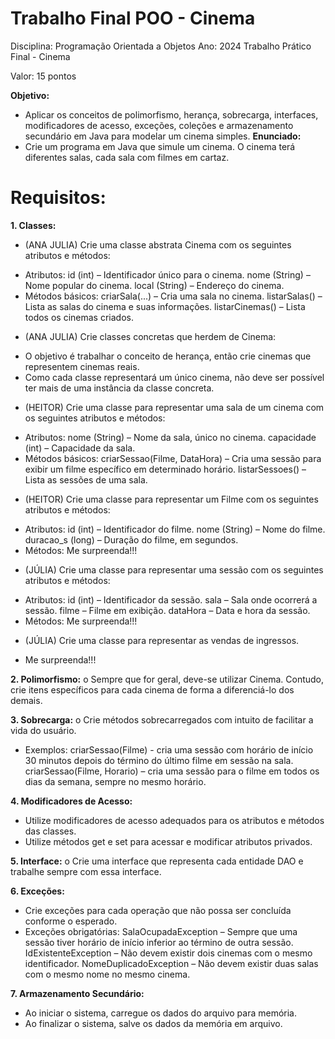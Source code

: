 # Trabalho Final POO - Cinema

Disciplina: Programação Orientada a Objetos Ano: 2024
Trabalho Prático Final - Cinema

Valor: 15 pontos

**Objetivo:**
- Aplicar os conceitos de polimorfismo, herança, sobrecarga, interfaces, modificadores de acesso, exceções, coleções e armazenamento secundário em Java para modelar um cinema simples.
**Enunciado:**
- Crie um programa em Java que simule um cinema. O cinema terá diferentes salas, cada sala com filmes em cartaz.

# Requisitos:
**1. Classes:**
* (ANA JULIA) Crie uma classe abstrata Cinema com os seguintes atributos e métodos:
- Atributos:
  id (int) – Identificador único para o cinema.
  nome (String) – Nome popular do cinema.
  local (String) – Endereço do cinema.
- Métodos básicos:
  criarSala(...) – Cria uma sala no cinema.
  listarSalas() – Lista as salas do cinema e suas informações.
  listarCinemas() – Lista todos os cinemas criados.

* (ANA JULIA) Crie classes concretas que herdem de Cinema: 
- O objetivo é trabalhar o conceito de herança, então crie cinemas que representem cinemas reais.
- Como cada classe representará um único cinema, não deve ser possível ter mais de uma instância da classe concreta.

* (HEITOR) Crie uma classe para representar uma sala de um cinema com os seguintes atributos e métodos:
- Atributos:
  nome (String) – Nome da sala, único no cinema.
  capacidade (int) – Capacidade da sala.
- Métodos básicos:
  criarSessao(Filme, DataHora) – Cria uma sessão para
  exibir um filme específico em determinado horário.
  listarSessoes() – Lista as sessões de uma sala.

* (HEITOR) Crie uma classe para representar um Filme com os seguintes atributos e métodos: 
- Atributos:
  id (int) – Identificador do filme.
  nome (String) – Nome do filme.
  duracao_s (long) – Duração do filme, em segundos.
- Métodos:
  Me surpreenda!!!

* (JÚLIA) Crie uma classe para representar uma sessão com os seguintes atributos e métodos: 
- Atributos:
  id (int) – Identificador da sessão.
  sala – Sala onde ocorrerá a sessão.
  filme – Filme em exibição.
  dataHora – Data e hora da sessão.
- Métodos:
  Me surpreenda!!!

* (JÚLIA) Crie uma classe para representar as vendas de ingressos. 
- Me surpreenda!!!
  
**2. Polimorfismo:**
o Sempre que for geral, deve-se utilizar Cinema. Contudo, crie itens específicos para cada cinema de forma a diferenciá-lo dos demais.

**3. Sobrecarga:**
o Crie métodos sobrecarregados com intuito de facilitar a vida do usuário.
- Exemplos:
  criarSessao(Filme) - cria uma sessão com horário de início 30 minutos depois do término do último filme em sessão na sala.
  criarSessao(Filme, Horario) – cria uma sessão para o filme em todos os dias da semana, sempre no mesmo horário.

**4. Modificadores de Acesso:**
* Utilize modificadores de acesso adequados para os atributos e métodos das classes.
* Utilize métodos get e set para acessar e modificar atributos privados.

**5. Interface:**
o Crie uma interface que representa cada entidade DAO e trabalhe sempre com essa interface.

**6. Exceções:**
- Crie exceções para cada operação que não possa ser concluída conforme o esperado.
- Exceções obrigatórias:
  SalaOcupadaException – Sempre que uma sessão tiver horário de início inferior ao término de outra sessão.
  IdExistenteException – Não devem existir dois cinemas com o mesmo identificador.
  NomeDuplicadoException – Não devem existir duas salas com o mesmo nome no mesmo cinema.

**7. Armazenamento Secundário:**
* Ao iniciar o sistema, carregue os dados do arquivo para memória.
* Ao finalizar o sistema, salve os dados da memória em arquivo.
